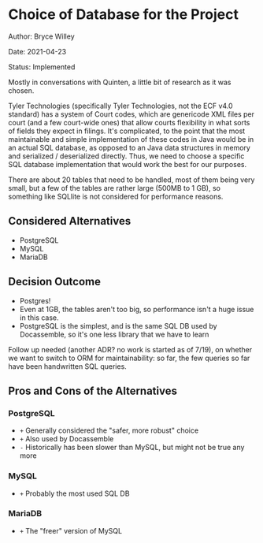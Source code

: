# Choice of Database for the Project

Author: Bryce Willey

Date: 2021-04-23

Status: Implemented

Mostly in conversations with Quinten, a little bit of research as it was chosen.

Tyler Technologies (specifically Tyler Technologies, not the ECF v4.0 standard) has a system of
Court codes, which are genericode XML files per court (and a few court-wide ones) that
allow courts flexibility in what sorts of fields they expect in filings. It's complicated,
to the point that the most maintainable and simple implementation of these codes in Java would
be in an actual SQL database, as opposed to an Java data structures in memory and serialized /
deserialized directly. Thus, we need to choose a specific SQL database implementation that
would work the best for our purposes.

There are about 20 tables that need to be handled, most of them being very small, but
a few of the tables are rather large (500MB to 1 GB), so something like SQLlite is
not considered for performance reasons.

## Considered Alternatives

* PostgreSQL
* MySQL
* MariaDB

## Decision Outcome

* Postgres!
* Even at 1GB, the tables aren't too big, so performance isn't a huge issue in this case.
* PostgreSQL is the simplest, and is the same SQL DB used by Docassemble, so it's one less library
  that we have to learn

Follow up needed (another ADR? no work is started as of 7/19), on whether we want to switch to ORM for
maintainability: so far, the few queries so far have been handwritten SQL queries.

## Pros and Cons of the Alternatives <!-- optional -->

### PostgreSQL

* `+` Generally considered the "safer, more robust" choice
* `+` Also used by Docassemble
* `-` Historically has been slower than MySQL, but might not be true any more

### MySQL

* `+` Probably the most used SQL DB

### MariaDB

* `+` The "freer" version of MySQL

